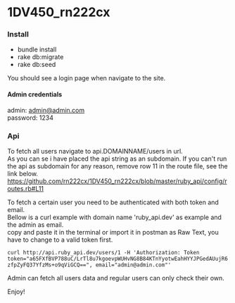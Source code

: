 # 1DV450_rn222cx

### Install
* bundle install
* rake db:migrate
* rake db:seed

You should see a login page when navigate to the site.

#### Admin credentials
admin: admin@admin.com  
password: 1234

### Api

To fetch all users navigate to api.DOMAINNAME/users in url.  
As you can se i have placed the api string as an subdomain. 
If you can't run the api as subdomain for any reason, remove row 11 in the route file, see the link below.  
https://github.com/rn222cx/1DV450_rn222cx/blob/master/ruby_api/config/routes.rb#L11


To fetch a certain user you need to be authenticated with both token and email.  
Bellow is a curl example with domain name 'ruby_api.dev' as example and the admin as email.  
copy and paste it in the terminal or import it in postman as Raw Text, you have to change to a valid token first.


`curl http://api.ruby_api.dev/users/1 -H 'Authorization: Token   token="a65FXfBVP788uC/LrTl8u7kgoevpWUHvNG8B84KTnYyotwEahHYYJPGedAUujR6zfpZyFQ37YfzMs+o9qViGCQ==", email="admin@admin.com"'`

Admin can fetch all users data and regular users can only check their own.



Enjoy!

